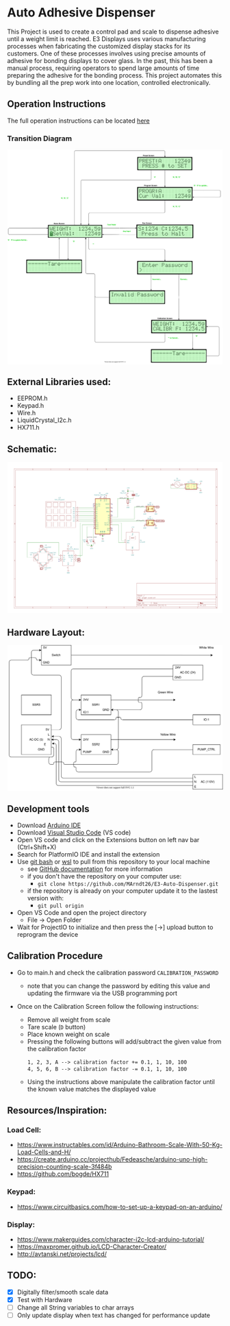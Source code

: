 # Auto Adhesive Dispenser

This Project is used to create a control pad and scale to dispense adhesive until a weight limit is reached. E3 Displays uses various manufacturing processes when fabricating the customized display stacks for its customers. One of these processes involves using precise amounts of adhesive for bonding displays to cover glass. In the past, this has been a manual process, requiring operators to spend large amounts of time preparing the adhesive for the bonding process. This project automates this by bundling all the prep work into one location, controlled electronically.

## Operation Instructions

The full operation instructions can be located [here](/docs/Operation_Instructions.docx)

### Transition Diagram

<div style="background-color:white">
<img src="docs/images/Storyboard.svg" alt="Transition Diagram">
</div>

## External Libraries used:

- EEPROM.h
- Keypad.h
- Wire.h
- LiquidCrystal_I2c.h
- HX711.h

## Schematic:

![schematic](/docs/images/schematic.png)

## Hardware Layout:

<div style="background-color:white">
<img src="docs/images/Hardware_Layout.svg" alt="Hardware Layout">
</div>

## Development tools

- Download [Arduino IDE](https://www.arduino.cc/en/software)
- Download [Visual Studio Code](https://code.visualstudio.com/download) (VS code)
- Open VS code and click on the Extensions button on left nav bar (Ctrl+Shift+X)
- Search for PlatformIO IDE and install the extension
- Use [git bash](https://git-scm.com/downloads) or [wsl](https://docs.microsoft.com/en-us/windows/wsl/install-win10) to pull from this repository to your local machine
  - see [GitHub documentation](https://docs.github.com/en/free-pro-team@latest/github/creating-cloning-and-archiving-repositories/cloning-a-repository) for more information
  - if you don't have the repository on your computer use:
    - `git clone https://github.com/MArndt26/E3-Auto-Dispenser.git`
  - if the repository is already on your computer update it to the lastest version with:
    - `git pull origin`
- Open VS Code and open the project directory
  - File -> Open Folder
- Wait for ProjectIO to initialize and then press the [->] upload button to reprogram the device

## Calibration Procedure

- Go to main.h and check the calibration password `CALIBRATION_PASSWORD`
  - note that you can change the password by editing this value and updating the firmware via the USB programming port
- Once on the Calibration Screen follow the following instructions:

  - Remove all weight from scale
  - Tare scale (`D` button)
  - Place known weight on scale
  - Pressing the following buttons will add/subtract the given value from the calibration factor
    ```
    1, 2, 3, A --> calibration factor += 0.1, 1, 10, 100
    4, 5, 6, B --> calibration factor -= 0.1, 1, 10, 100
    ```
  - Using the instructions above manipulate the calibration factor until the known value matches the displayed value

## Resources/Inspiration:

### Load Cell:

- https://www.instructables.com/id/Arduino-Bathroom-Scale-With-50-Kg-Load-Cells-and-H/
- https://create.arduino.cc/projecthub/Fedeasche/arduino-uno-high-precision-counting-scale-3f484b
- https://github.com/bogde/HX711

### Keypad:

- https://www.circuitbasics.com/how-to-set-up-a-keypad-on-an-arduino/

### Display:

- https://www.makerguides.com/character-i2c-lcd-arduino-tutorial/
- https://maxpromer.github.io/LCD-Character-Creator/
- http://avtanski.net/projects/lcd/

## TODO:

- [x] Digitally filter/smooth scale data
- [x] Test with Hardware
- [ ] Change all String variables to char arrays
- [ ] Only update display when text has changed for performance update

